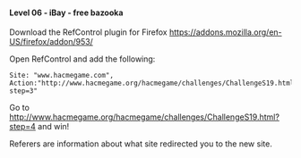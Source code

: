 #### Level 06 - iBay - free bazooka

Download the RefControl plugin for Firefox https://addons.mozilla.org/en-US/firefox/addon/953/

Open RefControl and add the following:
```
Site: "www.hacmegame.com", 
Action:"http://www.hacmegame.org/hacmegame/challenges/ChallengeS19.html?step=3"
```

Go to http://www.hacmegame.org/hacmegame/challenges/ChallengeS19.html?step=4 and win!

Referers are information about what site redirected you to the new site.
